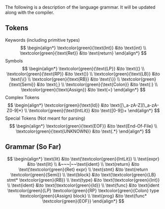 The following is a description of the language grammar. It will be updated along with the compiler.

## Tokens

$\text{Keywords (including primitive types)}$
$$
\begin{align*}
\textcolor{green}{\text{Int}} &\to \text{int}
\\
\textcolor{green}{\text{Ret}} &\to \text{return}
\end{align*}
$$
$\text{Symbols}$
$$
\begin{align*}
\textcolor{green}{\text{LP}} &\to \text{(}
\\
\textcolor{green}{\text{RP}} &\to \text{)}
\\
\textcolor{green}{\text{LB}} &\to \text{\{}
\\
\textcolor{green}{\text{RB}} &\to \text{\}}
\\
\textcolor{green}{\text{Semi}} &\to \text{;}
\\
\textcolor{green}{\text{Colon}} &\to \text{:}
\\
\textcolor{green}{\text{Assign}} &\to \text{=}
\end{align*}
$$
$\text{Complex Tokens}$
$$
\begin{align*}
\textcolor{green}{\text{Id}} &\to \text{[\_a-zA-Z][\_a-zA-Z0-9]*}
\\
\textcolor{green}{\text{IntLit}} &\to \text{[0-9]}+
\end{align*}
$$
$\text{Special Tokens (Not meant for parsing)}$
$$
\begin{align*}
\textcolor{green}{\text{EOF}} &\to \text{End-Of-File}
\\
\textcolor{green}{\text{UNKNOWN}} &\to \text{.*}
\end{align*}
$$

## Grammar (So Far)
$$
\begin{align*}
\text{lit} &\to \text{\textcolor{green}{IntLit}}
\\
\text{expr} &\to \text{lit}
\\
&~~~|~~\text{ident}
\\
\text{return} &\to \text{\textcolor{green}{Ret} expr}
\\
\text{stmt} &\to \text{return \textcolor{green}{Semi}}
\\
\text{block} &\to \text{\textcolor{green}{LB} stmt* \textcolor{green}{RB}}
\\
\text{type} &\to \text{\textcolor{green}{Int}}
\\
\text{ident} &\to \text{\textcolor{green}{Id}}
\\
\text{func} &\to \text{ident \textcolor{green}{LP} \textcolor{green}{RP} \textcolor{green}{Colon} type \textcolor{green}{Assign} block}
\\
\text{prog} &\to \text{func* \textcolor{green}{EOF}}
\end{align*}
$$